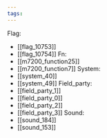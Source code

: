 ```yaml
---
tags:
---
```

Flag:
- [[flag_10753]]
- [[flag_10754]]
Fn:
- [[m7200_function25]]
- [[m7200_function7]]
System:
- [[system_40]]
- [[system_49]]
Field_party:
- [[field_party_1]]
- [[field_party_0]]
- [[field_party_2]]
- [[field_party_3]]
Sound:
- [[sound_184]]
- [[sound_153]]
